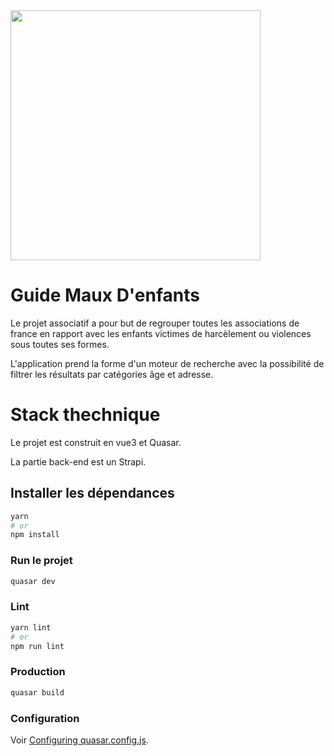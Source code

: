 
<img src="[https://cloud.githubusercontent.com/assets/yourgif.gif](https://centresrelier.org/wp-content/uploads/2022/01/CR_logo.svg)" width="400">

# Guide Maux D'enfants

Le projet associatif a pour but de regrouper toutes les associations de france en rapport avec les enfants victimes
de harcèlement ou violences sous toutes ses formes.

L'application prend la forme d'un moteur de recherche avec la possibilité de filtrer les résultats par catégories âge et adresse.


# Stack thechnique

Le projet est construit en vue3 et Quasar.

La partie back-end est un Strapi.

## Installer les dépendances
```bash
yarn
# or
npm install
```

### Run le projet
```bash
quasar dev
```


### Lint
```bash
yarn lint
# or
npm run lint
```



### Production
```bash
quasar build
```

### Configuration
Voir [Configuring quasar.config.js](https://v2.quasar.dev/quasar-cli-vite/quasar-config-js).

